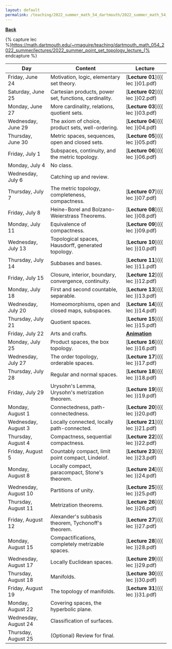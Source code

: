 ```yaml
---
layout: default
permalink: /teaching/2022_summer_math_54_dartmouth/2022_summer_math_54_schedule/
---
```

[**Back**](../)

{% capture lec %}https://math.dartmouth.edu/~rmaguire/teaching/dartmouth_math_054_2022_summer/lectures/2022_summer_point_set_topology_lecture_{% endcapture %}

| Day                  | Content                                                | Lecture |
|----------------------|--------------------------------------------------------|---------|
| Friday, June 24      | Motivation, logic, elementary set theory.              | [**Lecture 01**]({{ lec }}01.pdf)|
| Saturday, June 25    | Cartesian products, power set, functions, cardinality. | [**Lecture 02**]({{ lec }}02.pdf)|
| Monday, June 27      | More cardinality, relations, quotient sets.            | [**Lecture 03**]({{ lec }}03.pdf)|
| Wednesday, June 29   | The axiom of choice, product sets, well-ordering.      | [**Lecture 04**]({{ lec }}04.pdf)|
| Thursday, June 30    | Metric spaces, sequences, open and closed sets.        | [**Lecture 05**]({{ lec }}05.pdf)|
| Friday, July 1       | Subspaces, continuity, and the metric topology.        | [**Lecture 06**]({{ lec }}06.pdf)|
| Monday, July 4       | No class.                                              | |
| Wednesday, July 6    | Catching up and review.                                | |
| Thursday, July 7     | The metric topology, completeness, compactness.        | [**Lecture 07**]({{ lec }}07.pdf)|
| Friday, July 8       | Heine-Borel and Bolzano-Weierstrass Theorems.          | [**Lecture 08**]({{ lec }}08.pdf)|
| Monday, July 11      | Equivalence of compactness.                            | [**Lecture 09**]({{ lec }}09.pdf)|
| Wednesday, July 13   | Topological spaces, Hausdorff, generated topology.     | [**Lecture 10**]({{ lec }}10.pdf)|
| Thursday, July 14    | Subbases and bases.                                    | [**Lecture 11**]({{ lec }}11.pdf)|
| Friday, July 15      | Closure, interior, boundary, convergence, continuity.  | [**Lecture 12**]({{ lec }}12.pdf)|
| Monday, July 18      | First and second countable, separable.                 | [**Lecture 13**]({{ lec }}13.pdf)|
| Wednesday, July 20   | Homeomorphisms, open and closed maps, subspaces.       | [**Lecture 14**]({{ lec }}14.pdf)|
| Thursday, July 21    | Quotient spaces.                                       | [**Lecture 15**]({{ lec }}15.pdf)|
| Friday, July 22      | Arts and crafts.                                       | [**Animation**](https://ryanmaguire.github.io/assets/quotient_of_disk_to_sphere.gif)|
| Monday, July 25      | Product spaces, the box topology.                      | [**Lecture 16**]({{ lec }}16.pdf)|
| Wednesday, July 27   | The order topology, orderable spaces.                  | [**Lecture 17**]({{ lec }}17.pdf)|
| Thursday, July 28    | Regular and normal spaces.                             | [**Lecture 18**]({{ lec }}18.pdf)|
| Friday, July 29      | Urysohn's Lemma, Urysohn's metrization theorem.        | [**Lecture 19**]({{ lec }}19.pdf)|
| Monday, August 1     | Connectedness, path-connectedness.                     | [**Lecture 20**]({{ lec }}20.pdf)|
| Wednesday, August 3  | Locally connected, locally path-connected.             | [**Lecture 21**]({{ lec }}21.pdf)|
| Thursday, August 4   | Compactness, sequential compactness.                   | [**Lecture 22**]({{ lec }}22.pdf)|
| Friday, August 5     | Countably compact, limit point compact, Lindelof.      | [**Lecture 23**]({{ lec }}23.pdf)|
| Monday, August 8     | Locally compact, paracompact, Stone's theorem.         | [**Lecture 24**]({{ lec }}24.pdf)|
| Wednesday, August 10 | Partitions of unity.                                   | [**Lecture 25**]({{ lec }}25.pdf)|
| Thursday, August 11  | Metrization theorems.                                  | [**Lecture 26**]({{ lec }}26.pdf)|
| Friday, August 12    | Alexander's subbasis theorem, Tychonoff's theorem.     | [**Lecture 27**]({{ lec }}27.pdf)|
| Monday, August 15    | Compactifications, completely metrizable spaces.       | [**Lecture 28**]({{ lec }}28.pdf)|
| Wednesday, August 17 | Locally Euclidean spaces.                              | [**Lecture 29**]({{ lec }}29.pdf)|
| Thursday, August 18  | Manifolds.                                             | [**Lecture 30**]({{ lec }}30.pdf)|
| Friday, August 19    | The topology of manifolds.                             | [**Lecture 31**]({{ lec }}31.pdf)|
| Monday, August 22    | Covering spaces, the hyperbolic plane.                 | |
| Wednesday, August 24 | Classification of surfaces.                            | |
| Thursday, August 25  | (Optional) Review for final.                           | |

